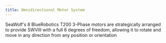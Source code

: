 ```yaml
---
title: Omnidirectional Motor System
---
```


SeaWolf's 8 BlueRobotics T200 3-Phase motors are strategically arranged to provide SWVIII with a full 6 degrees of freedom, allowing it to rotate and move in any direction from any position or orientation